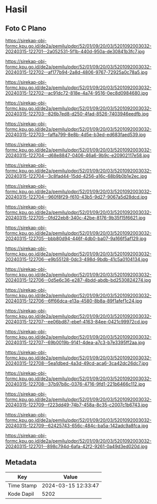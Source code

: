 # Hasil

## Foto C Plano

https://sirekap-obj-formc.kpu.go.id/de2a/pemilu/pdpr/52/01/09/20/03/5201092003032-20240315-122701--2a052531-5f1b-440d-950a-de30841b3fc7.jpg

https://sirekap-obj-formc.kpu.go.id/de2a/pemilu/pdpr/52/01/09/20/03/5201092003032-20240315-122702--af177b94-2a8d-4806-9767-72925a0c78a5.jpg

https://sirekap-obj-formc.kpu.go.id/de2a/pemilu/pdpr/52/01/09/20/03/5201092003032-20240315-122702--ac91dc72-818e-4a74-9516-0ec8d0984680.jpg

https://sirekap-obj-formc.kpu.go.id/de2a/pemilu/pdpr/52/01/09/20/03/5201092003032-20240315-122703--826b7ed8-d250-4fad-8526-7403946eedfb.jpg

https://sirekap-obj-formc.kpu.go.id/de2a/pemilu/pdpr/52/01/09/20/03/5201092003032-20240315-122703--faffa799-8e8b-4d5e-b3ed-ed683faed539.jpg

https://sirekap-obj-formc.kpu.go.id/de2a/pemilu/pdpr/52/01/09/20/03/5201092003032-20240315-122704--d68e8847-0406-46a6-9b9c-e20902117e58.jpg

https://sirekap-obj-formc.kpu.go.id/de2a/pemilu/pdpr/52/01/09/20/03/5201092003032-20240315-122704--3c8fad44-15dd-4256-a16c-68b9b0b1e2ec.jpg

https://sirekap-obj-formc.kpu.go.id/de2a/pemilu/pdpr/52/01/09/20/03/5201092003032-20240315-122704--960f8f29-f610-43b5-9d27-9067a5d28dcd.jpg

https://sirekap-obj-formc.kpu.go.id/de2a/pemilu/pdpr/52/01/09/20/03/5201092003032-20240315-122705--0fd22eb8-340c-42be-8176-9b35f15f6621.jpg

https://sirekap-obj-formc.kpu.go.id/de2a/pemilu/pdpr/52/01/09/20/03/5201092003032-20240315-122705--bbb80d94-446f-4db0-ba07-9a166f5af129.jpg

https://sirekap-obj-formc.kpu.go.id/de2a/pemilu/pdpr/52/01/09/20/03/5201092003032-20240315-122706--e9b55128-0dc3-498d-9bdb-41c5a0104134.jpg

https://sirekap-obj-formc.kpu.go.id/de2a/pemilu/pdpr/52/01/09/20/03/5201092003032-20240315-122706--0d5e6c36-e287-4bdd-abdb-bd2530824274.jpg

https://sirekap-obj-formc.kpu.go.id/de2a/pemilu/pdpr/52/01/09/20/03/5201092003032-20240315-122706--6ff66dca-e13a-4580-8b8a-89f1afef1c24.jpg

https://sirekap-obj-formc.kpu.go.id/de2a/pemilu/pdpr/52/01/09/20/03/5201092003032-20240315-122707--ee06bd87-ebef-4163-84ee-0421c99972cd.jpg

https://sirekap-obj-formc.kpu.go.id/de2a/pemilu/pdpr/52/01/09/20/03/5201092003032-20240315-122707--69b0019b-9141-4dea-a7c3-b7e3395ff2aa.jpg

https://sirekap-obj-formc.kpu.go.id/de2a/pemilu/pdpr/52/01/09/20/03/5201092003032-20240315-122708--5ea1dbed-4a3d-49cd-aca6-3ca42dc26dc7.jpg

https://sirekap-obj-formc.kpu.go.id/de2a/pemilu/pdpr/52/01/09/20/03/5201092003032-20240315-122708--37b97b8c-0376-4716-9fd1-221b6466c112.jpg

https://sirekap-obj-formc.kpu.go.id/de2a/pemilu/pdpr/52/01/09/20/03/5201092003032-20240315-122709--f223dd49-74b7-458a-8c35-c2007c1b6743.jpg

https://sirekap-obj-formc.kpu.go.id/de2a/pemilu/pdpr/52/01/09/20/03/5201092003032-20240315-122709--62425743-656c-484c-ba5a-142adc9a8fca.jpg

https://sirekap-obj-formc.kpu.go.id/de2a/pemilu/pdpr/52/01/09/20/03/5201092003032-20240315-122701--898c794d-6afa-42f2-9261-0a49d3ed020d.jpg


## Metadata

| Key        | Value               |
| ---------- | ------------------- |
| Time Stamp | 2024-03-15 12:33:47 |
| Kode Dapil | 5202                |




